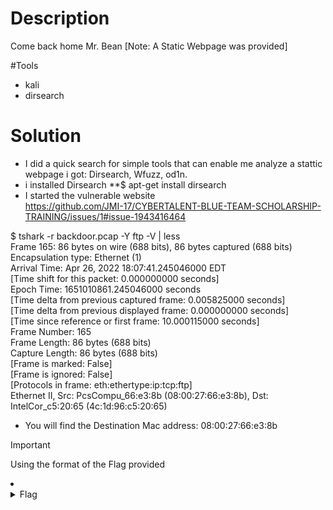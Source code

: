 # Description
Come back home Mr. Bean [Note: A Static Webpage was provided]

#Tools
- kali
- dirsearch

# Solution
- I did a quick search for simple tools that can enable me analyze a stattic webpage i got:
Dirsearch, Wfuzz, od1n.<br />
- i installed Dirsearch
**$ apt-get install dirsearch<br />
- I started the vulnerable website<br />
https://github.com/JMI-17/CYBERTALENT-BLUE-TEAM-SCHOLARSHIP-TRAINING/issues/1#issue-1943416464


$ tshark -r backdoor.pcap -Y ftp -V | less<br />
Frame 165: 86 bytes on wire (688 bits), 86 bytes captured (688 bits)<br />
    Encapsulation type: Ethernet (1)<br />
    Arrival Time: Apr 26, 2022 18:07:41.245046000 EDT<br />
    [Time shift for this packet: 0.000000000 seconds]<br />
    Epoch Time: 1651010861.245046000 seconds<br />
    [Time delta from previous captured frame: 0.005825000 seconds]<br />
    [Time delta from previous displayed frame: 0.000000000 seconds]<br />
    [Time since reference or first frame: 10.000115000 seconds]<br />
    Frame Number: 165<br />
    Frame Length: 86 bytes (688 bits)<br />
    Capture Length: 86 bytes (688 bits)<br />
    [Frame is marked: False]<br />
    [Frame is ignored: False]<br />
    [Protocols in frame: eth:ethertype:ip:tcp:ftp]<br />
Ethernet II, Src: PcsCompu_66:e3:8b (08:00:27:66:e3:8b), Dst: IntelCor_c5:20:65 (4c:1d:96:c5:20:65)<br />


- You will find the Destination Mac address: 08:00:27:66:e3:8b
> [!IMPORTANT]
> Using the format of the Flag provided

<li>
	<details>
		<summary>Flag</summary>
flag{Internal:192.168.1.58:CVE-2011-2523:08:00:27:66:e3:8b}</details>
</li>
